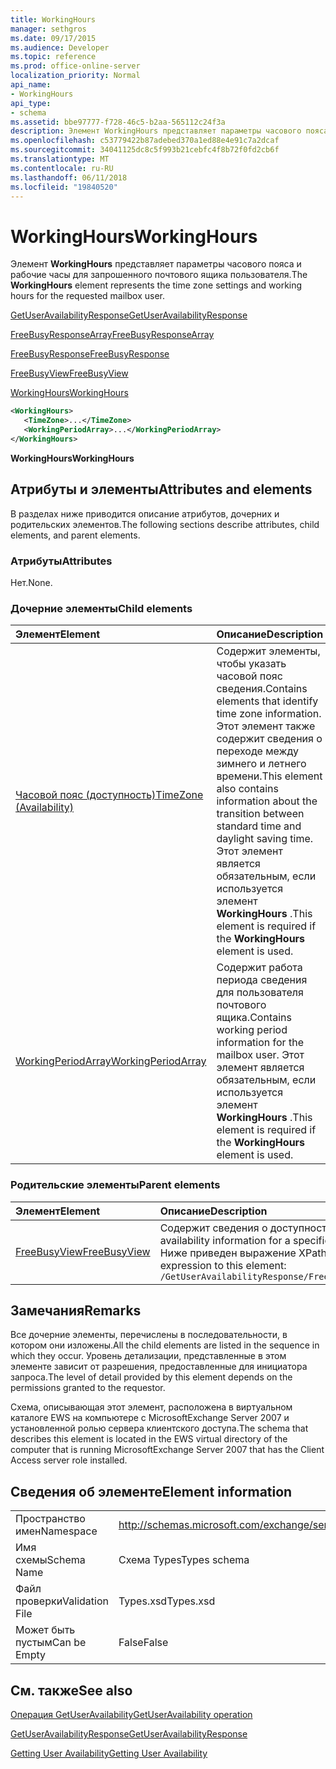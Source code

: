 ```yaml
---
title: WorkingHours
manager: sethgros
ms.date: 09/17/2015
ms.audience: Developer
ms.topic: reference
ms.prod: office-online-server
localization_priority: Normal
api_name:
- WorkingHours
api_type:
- schema
ms.assetid: bbe97777-f728-46c5-b2aa-565112c24f3a
description: Элемент WorkingHours представляет параметры часового пояса и рабочие часы для запрошенного почтового ящика пользователя.
ms.openlocfilehash: c53779422b87adebed370a1ed88e4e91c7a2dcaf
ms.sourcegitcommit: 34041125dc8c5f993b21cebfc4f8b72f0fd2cb6f
ms.translationtype: MT
ms.contentlocale: ru-RU
ms.lasthandoff: 06/11/2018
ms.locfileid: "19840520"
---
```

# <a name="workinghours"></a><span data-ttu-id="dc86a-103">WorkingHours</span><span class="sxs-lookup"><span data-stu-id="dc86a-103">WorkingHours</span></span>

<span data-ttu-id="dc86a-104">Элемент **WorkingHours** представляет параметры часового пояса и рабочие часы для запрошенного почтового ящика пользователя.</span><span class="sxs-lookup"><span data-stu-id="dc86a-104">The **WorkingHours** element represents the time zone settings and working hours for the requested mailbox user.</span></span> 
  
[<span data-ttu-id="dc86a-105">GetUserAvailabilityResponse</span><span class="sxs-lookup"><span data-stu-id="dc86a-105">GetUserAvailabilityResponse</span></span>](getuseravailabilityresponse.md)
  
[<span data-ttu-id="dc86a-106">FreeBusyResponseArray</span><span class="sxs-lookup"><span data-stu-id="dc86a-106">FreeBusyResponseArray</span></span>](freebusyresponsearray.md)
  
[<span data-ttu-id="dc86a-107">FreeBusyResponse</span><span class="sxs-lookup"><span data-stu-id="dc86a-107">FreeBusyResponse</span></span>](freebusyresponse.md)
  
[<span data-ttu-id="dc86a-108">FreeBusyView</span><span class="sxs-lookup"><span data-stu-id="dc86a-108">FreeBusyView</span></span>](freebusyview.md)
  
[<span data-ttu-id="dc86a-109">WorkingHours</span><span class="sxs-lookup"><span data-stu-id="dc86a-109">WorkingHours</span></span>](workinghours-ex15websvcsotherref.md)
  
```xml
<WorkingHours>
   <TimeZone>...</TimeZone>
   <WorkingPeriodArray>...</WorkingPeriodArray>
</WorkingHours>
```

 <span data-ttu-id="dc86a-110">**WorkingHours**</span><span class="sxs-lookup"><span data-stu-id="dc86a-110">**WorkingHours**</span></span>
## <a name="attributes-and-elements"></a><span data-ttu-id="dc86a-111">Атрибуты и элементы</span><span class="sxs-lookup"><span data-stu-id="dc86a-111">Attributes and elements</span></span>

<span data-ttu-id="dc86a-112">В разделах ниже приводится описание атрибутов, дочерних и родительских элементов.</span><span class="sxs-lookup"><span data-stu-id="dc86a-112">The following sections describe attributes, child elements, and parent elements.</span></span>
  
### <a name="attributes"></a><span data-ttu-id="dc86a-113">Атрибуты</span><span class="sxs-lookup"><span data-stu-id="dc86a-113">Attributes</span></span>

<span data-ttu-id="dc86a-114">Нет.</span><span class="sxs-lookup"><span data-stu-id="dc86a-114">None.</span></span>
  
### <a name="child-elements"></a><span data-ttu-id="dc86a-115">Дочерние элементы</span><span class="sxs-lookup"><span data-stu-id="dc86a-115">Child elements</span></span>

|<span data-ttu-id="dc86a-116">**Элемент**</span><span class="sxs-lookup"><span data-stu-id="dc86a-116">**Element**</span></span>|<span data-ttu-id="dc86a-117">**Описание**</span><span class="sxs-lookup"><span data-stu-id="dc86a-117">**Description**</span></span>|
|:-----|:-----|
|[<span data-ttu-id="dc86a-118">Часовой пояс (доступность)</span><span class="sxs-lookup"><span data-stu-id="dc86a-118">TimeZone (Availability)</span></span>](timezone-availability.md) <br/> |<span data-ttu-id="dc86a-119">Содержит элементы, чтобы указать часовой пояс сведения.</span><span class="sxs-lookup"><span data-stu-id="dc86a-119">Contains elements that identify time zone information.</span></span> <span data-ttu-id="dc86a-120">Этот элемент также содержит сведения о переходе между зимнего и летнего времени.</span><span class="sxs-lookup"><span data-stu-id="dc86a-120">This element also contains information about the transition between standard time and daylight saving time.</span></span> <span data-ttu-id="dc86a-121">Этот элемент является обязательным, если используется элемент **WorkingHours** .</span><span class="sxs-lookup"><span data-stu-id="dc86a-121">This element is required if the **WorkingHours** element is used.</span></span>  <br/> |
|[<span data-ttu-id="dc86a-122">WorkingPeriodArray</span><span class="sxs-lookup"><span data-stu-id="dc86a-122">WorkingPeriodArray</span></span>](workingperiodarray.md) <br/> |<span data-ttu-id="dc86a-123">Содержит работа периода сведения для пользователя почтового ящика.</span><span class="sxs-lookup"><span data-stu-id="dc86a-123">Contains working period information for the mailbox user.</span></span> <span data-ttu-id="dc86a-124">Этот элемент является обязательным, если используется элемент **WorkingHours** .</span><span class="sxs-lookup"><span data-stu-id="dc86a-124">This element is required if the **WorkingHours** element is used.</span></span>  <br/> |
   
### <a name="parent-elements"></a><span data-ttu-id="dc86a-125">Родительские элементы</span><span class="sxs-lookup"><span data-stu-id="dc86a-125">Parent elements</span></span>

|<span data-ttu-id="dc86a-126">**Элемент**</span><span class="sxs-lookup"><span data-stu-id="dc86a-126">**Element**</span></span>|<span data-ttu-id="dc86a-127">**Описание**</span><span class="sxs-lookup"><span data-stu-id="dc86a-127">**Description**</span></span>|
|:-----|:-----|
|[<span data-ttu-id="dc86a-128">FreeBusyView</span><span class="sxs-lookup"><span data-stu-id="dc86a-128">FreeBusyView</span></span>](freebusyview.md) <br/> |<span data-ttu-id="dc86a-129">Содержит сведения о доступности для конкретного пользователя.</span><span class="sxs-lookup"><span data-stu-id="dc86a-129">Contains availability information for a specific user.</span></span>  <br/> <span data-ttu-id="dc86a-130">Ниже приведен выражение XPath для этого элемента.</span><span class="sxs-lookup"><span data-stu-id="dc86a-130">The following is the XPath expression to this element:</span></span>  <br/>  `/GetUserAvailabilityResponse/FreeBusyResponseArray/FreeBusyResponse/FreeBusyView/` <br/> |
   
## <a name="remarks"></a><span data-ttu-id="dc86a-131">Замечания</span><span class="sxs-lookup"><span data-stu-id="dc86a-131">Remarks</span></span>

<span data-ttu-id="dc86a-132">Все дочерние элементы, перечислены в последовательности, в котором они изложены.</span><span class="sxs-lookup"><span data-stu-id="dc86a-132">All the child elements are listed in the sequence in which they occur.</span></span> <span data-ttu-id="dc86a-133">Уровень детализации, представленные в этом элементе зависит от разрешения, предоставленные для инициатора запроса.</span><span class="sxs-lookup"><span data-stu-id="dc86a-133">The level of detail provided by this element depends on the permissions granted to the requestor.</span></span>
  
<span data-ttu-id="dc86a-134">Схема, описывающая этот элемент, расположена в виртуальном каталоге EWS на компьютере с MicrosoftExchange Server 2007 и установленной ролью сервера клиентского доступа.</span><span class="sxs-lookup"><span data-stu-id="dc86a-134">The schema that describes this element is located in the EWS virtual directory of the computer that is running MicrosoftExchange Server 2007 that has the Client Access server role installed.</span></span>
  
## <a name="element-information"></a><span data-ttu-id="dc86a-135">Сведения об элементе</span><span class="sxs-lookup"><span data-stu-id="dc86a-135">Element information</span></span>

|||
|:-----|:-----|
|<span data-ttu-id="dc86a-136">Пространство имен</span><span class="sxs-lookup"><span data-stu-id="dc86a-136">Namespace</span></span>  <br/> |http://schemas.microsoft.com/exchange/services/2006/types  <br/> |
|<span data-ttu-id="dc86a-137">Имя схемы</span><span class="sxs-lookup"><span data-stu-id="dc86a-137">Schema Name</span></span>  <br/> |<span data-ttu-id="dc86a-138">Схема Types</span><span class="sxs-lookup"><span data-stu-id="dc86a-138">Types schema</span></span>  <br/> |
|<span data-ttu-id="dc86a-139">Файл проверки</span><span class="sxs-lookup"><span data-stu-id="dc86a-139">Validation File</span></span>  <br/> |<span data-ttu-id="dc86a-140">Types.xsd</span><span class="sxs-lookup"><span data-stu-id="dc86a-140">Types.xsd</span></span>  <br/> |
|<span data-ttu-id="dc86a-141">Может быть пустым</span><span class="sxs-lookup"><span data-stu-id="dc86a-141">Can be Empty</span></span>  <br/> |<span data-ttu-id="dc86a-142">False</span><span class="sxs-lookup"><span data-stu-id="dc86a-142">False</span></span>  <br/> |
   
## <a name="see-also"></a><span data-ttu-id="dc86a-143">См. также</span><span class="sxs-lookup"><span data-stu-id="dc86a-143">See also</span></span>



[<span data-ttu-id="dc86a-144">Операция GetUserAvailability</span><span class="sxs-lookup"><span data-stu-id="dc86a-144">GetUserAvailability operation</span></span>](getuseravailability-operation.md)
  
[<span data-ttu-id="dc86a-145">GetUserAvailabilityResponse</span><span class="sxs-lookup"><span data-stu-id="dc86a-145">GetUserAvailabilityResponse</span></span>](getuseravailabilityresponse.md)


[<span data-ttu-id="dc86a-146">Getting User Availability</span><span class="sxs-lookup"><span data-stu-id="dc86a-146">Getting User Availability</span></span>](http://msdn.microsoft.com/library/d4133fcb-9b0f-4e6b-aadf-a389da83516a%28Office.15%29.aspx)


